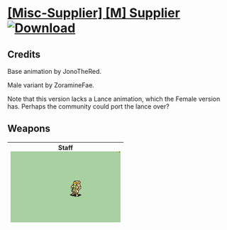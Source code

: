 # [\[Misc-Supplier\] \[M\] Supplier](./) [![Download](https://img.shields.io/badge/Download-%5BMisc--Supplier%5D%20%5BM%5D%20Supplier-red)](https://minhaskamal.github.io/DownGit/#/home?url=https://github.com/Klokinator/FE-Repo/tree/main/Battle%20Animations/Bards,%20Dancers,%20Suppliers,%20Misc/%5BMisc-Supplier%5D%20%5BM%5D%20Supplier)
## Credits

Base animation by JonoTheRed.

Male variant by ZoramineFae.

Note that this version lacks a Lance animation, which the Female version has. Perhaps the community could port the lance over?

## Weapons

| <b>Staff</b><br/><img alt="Staff animation" src="./7.%20Staff/Staff.gif"/> |
| :---: |
